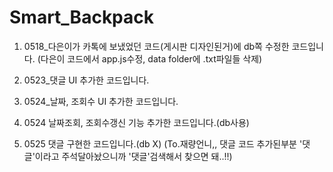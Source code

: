 # Smart_Backpack

1. 0518_다은이가 카톡에 보냈었던 코드(게시판 디자인된거)에 db쪽 수정한 코드입니다. (다은이 코드에서 app.js수정, data folder에 .txt파일들 삭제)

2. 0523_댓글 UI 추가한 코드입니다.

3. 0524_날짜, 조회수 UI 추가한 코드입니다.

4. 0524 날짜조회, 조회수갱신 기능 추가한 코드입니다.(db사용)

5. 0525 댓글 구현한 코드입니다.(db X)
    (To.재량언니,, 댓글 코드 추가된부분 '댓글'이라고 주석달아놨으니까 '댓글'검색해서 찾으면 돼..!!)
